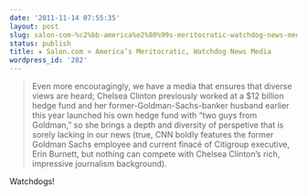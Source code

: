 ```yaml
---
date: '2011-11-14 07:55:35'
layout: post
slug: salon-com-%c2%bb-america%e2%80%99s-meritocratic-watchdog-news-media
status: publish
title: ★ Salon.com » America’s Meritocratic, Watchdog News Media
wordpress_id: '282'
---
```



> Even more encouragingly, we have a media that ensures that diverse views are heard; Chelsea Clinton previously worked at a $12 billion hedge fund and her former-Goldman-Sachs-banker husband earlier this year launched his own hedge fund with “two guys from Goldman,” so she brings a depth and diversity of perspetive that is sorely lacking in our news (true, CNN boldly features the former Goldman Sachs employee and current finacé of Citigroup executive, Erin Burnett, but nothing can compete with Chelsea Clinton’s rich, impressive journalism background).

Watchdogs!

